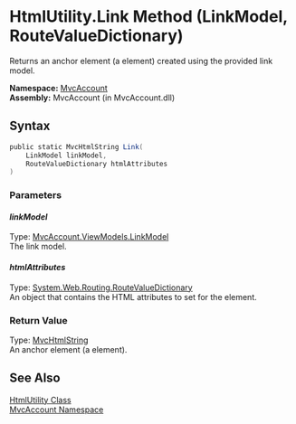 HtmlUtility.Link Method (LinkModel, RouteValueDictionary)
=========================================================
Returns an anchor element (a element) created using the provided link model.

**Namespace:** [MvcAccount][1]  
**Assembly:** MvcAccount (in MvcAccount.dll)

Syntax
------

```csharp
public static MvcHtmlString Link(
	LinkModel linkModel,
	RouteValueDictionary htmlAttributes
)
```

### Parameters

#### *linkModel*
Type: [MvcAccount.ViewModels.LinkModel][2]  
The link model.

#### *htmlAttributes*
Type: [System.Web.Routing.RouteValueDictionary][3]  
An object that contains the HTML attributes to set for the element.

### Return Value
Type: [MvcHtmlString][4]  
An anchor element (a element).

See Also
--------
[HtmlUtility Class][5]  
[MvcAccount Namespace][1]  

[1]: ../README.md
[2]: ../../MvcAccount.ViewModels/LinkModel/README.md
[3]: http://msdn2.microsoft.com/en-us/library/cc679915
[4]: http://msdn2.microsoft.com/en-us/library/ee461471
[5]: README.md